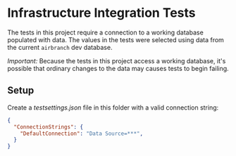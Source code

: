 ﻿# Infrastructure Integration Tests

The tests in this project require a connection to a working database populated with data. The values in the tests were selected using data from the current `airbranch` dev database.

*Important:* Because the tests in this project access a working database, it's possible that ordinary changes to the data may causes tests to begin failing.

## Setup

Create a *testsettings.json* file in this folder with a valid connection string:

```json
{
  "ConnectionStrings": {
    "DefaultConnection": "Data Source=***",
  }
}
```
